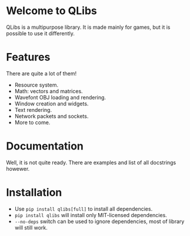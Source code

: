 # Welcome to QLibs
QLibs is a multipurpose library.
It is made mainly for games, but it is possible to use it differently.

# Features
There are quite a lot of them!
* Resource system.
* Math: vectors and matrices.
* Wavefont OBJ loading and rendering.
* Window creation and widgets.
* Text rendering.
* Network packets and sockets.
* More to come.

# Documentation
Well, it is not quite ready.
There are examples and list of all docstrings howewer.

# Installation
* Use `pip install qlibs[full]` to install all dependencies.
* `pip install qlibs` will install only MIT-licensed dependencies.
* `--no-deps` switch can be used to ignore dependencies, most of library will still work.

